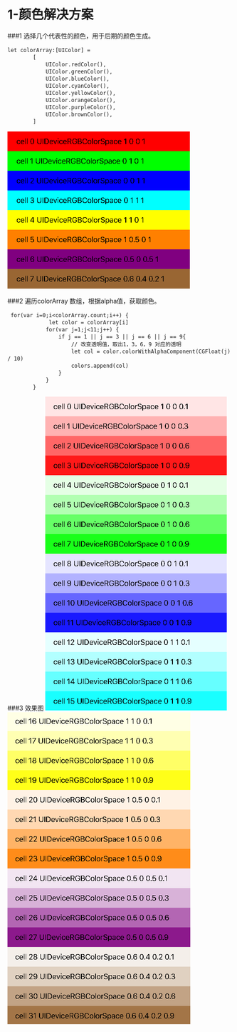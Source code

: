 # 1-颜色解决方案

###1 选择几个代表性的颜色，用于后期的颜色生成。

```objc
let colorArray:[UIColor] =
        [
            UIColor.redColor(),
            UIColor.greenColor(),
            UIColor.blueColor(),
            UIColor.cyanColor(),
            UIColor.yellowColor(),
            UIColor.orangeColor(),
            UIColor.purpleColor(),
            UIColor.brownColor(),
        ]
```
![](colorAarry.png)

###2 遍历colorArray 数组，根据alpha值，获取颜色。

```objc
 for(var i=0;i<colorArray.count;i++) {
             let color = colorArray[i]
            for(var j=1;j<11;j++) {
                if j == 1 || j == 3 || j == 6 || j == 9{
                    // 改变透明值，取出1，3，6，9 对应的透明
                    let col = color.colorWithAlphaComponent(CGFloat(j) / 10)
                    colors.append(col)
                }
            }
        }
```

###3 效果图
![](color1.png)
![](color2.png)